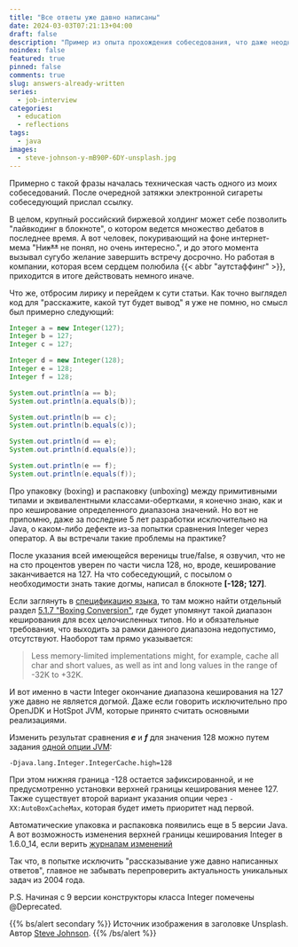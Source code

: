 ```yaml
---
title: "Все ответы уже давно написаны"
date: 2024-03-03T07:21:13+04:00
draft: false
description: "Пример из опыта прохождения собеседования, что даже неоднократно написанное стоит всегда проверять."
noindex: false
featured: true
pinned: false
comments: true
slug: answers-already-written
series:
  - job-interview
categories:
  - education
  - reflections
tags:
  - java
images:
  - steve-johnson-y-mB90P-6DY-unsplash.jpg
---
```


Примерно с такой фразы началась техническая часть одного из моих собеседований.
После очередной затяжки электронной сигареты собеседующий прислал ссылку.

В целом, крупный российский биржевой холдинг может себе позволить "лайвкодинг в блокноте", о котором ведется множество
дебатов в последнее время.
А вот человек, покуривающий на фоне интернет-мема "Ни~~х**~~ не понял, но очень интересно.", и до этого момента вызывал
сугубо желание завершить встречу досрочно.
Но работая в компании, которая всем сердцем полюбила {{< abbr "аутстаффинг" >}}, приходится в итоге действовать немного
иначе.

Что же, отбросим лирику и перейдем к сути статьи.
Как точно выглядел код для "расскажите, какой тут будет вывод" я уже не помню, но смысл был примерно следующий:

```java
Integer a = new Integer(127);
Integer b = 127;
Integer c = 127;

Integer d = new Integer(128);
Integer e = 128;
Integer f = 128;

System.out.println(a == b);
System.out.println(a.equals(b));

System.out.println(b == c);
System.out.println(b.equals(c));

System.out.println(d == e);
System.out.println(d.equals(e));

System.out.println(e == f);
System.out.println(e.equals(f));
```

Про упаковку (boxing) и распаковку (unboxing) между примитивными типами и эквивалентными классами-обертками, я конечно
знаю, как и про кеширование определенного диапазона значений.
Но вот не припомню, даже за последние 5 лет разработки исключительно на Java, о каком-либо дефекте из-за попытки
сравнения Integer через оператор. А вы встречали такие проблемы на практике?

После указания всей имеющейся вереницы true/false, я озвучил, что не на сто процентов уверен по части числа 128, но,
вроде, кеширование заканчивается на 127. На что собеседующий, с посылом о необходимости знать такие догмы, написал в
блокноте **[-128; 127]**.

Если заглянуть в [спецификацию языка](https://docs.oracle.com/javase/specs/jls/se21/html/index.html), то там можно
найти отдельный
раздел [5.1.7 "Boxing Conversion"](https://docs.oracle.com/javase/specs/jls/se21/html/jls-5.html#jls-5.1.7),
где будет упомянут такой диапазон кеширования для всех целочисленных типов.
Но и обязательные требования, что выходить за рамки данного диапазона недопустимо, отсутствуют. Наоборот там прямо
указывается:

<blockquote class="blockquote">
    Less memory-limited implementations might, for example, cache all char and short values, as well as int and long values in the range of -32K to +32K.
</blockquote>

И вот именно в части Integer окончание диапазона кеширования на 127 уже давно не является догмой. Даже если говорить 
исключительно про OpenJDK и HotSpot JVM, которые принято считать основными реализациями.

Изменить результат сравнения **_e_** и **_f_** для значения 128 можно путем задания
[одной опции JVM](https://github.com/openjdk/jdk/blob/2482a505e5c898cc6365aa4fb8ca3e8b758b3a97/src/java.base/share/classes/java/lang/Integer.java#L964): 

`-Djava.lang.Integer.IntegerCache.high=128`

При этом нижняя граница -128 остается зафиксированной, и не предусмотренно установки верхней границы кеширования менее 127.
Также существует второй вариант указания опции через `-XX:AutoBoxCacheMax`, которая будет иметь приоритет над первой.

Автоматические упаковка и распаковка появились еще в 5 версии Java.
А вот возможность изменения верхней границы кеширования Integer в 1.6.0_14, если верить [журналам изменений](https://www.oracle.com/java/technologies/javase/6u14.html)

Так что, в попытке исключить "рассказывание уже давно написанных ответов", главное не забывать перепроверить актуальность уникальных задач из 2004 года.

P.S. Начиная с 9 версии конструкторы класса Integer помечены @Deprecated.

{{% bs/alert secondary %}}
Источник изображения в заголовке Unsplash. Автор [Steve Johnson](https://unsplash.com/@steve_j).
{{% /bs/alert %}}
